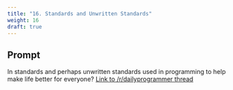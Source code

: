 ```yaml
---
title: "16. Standards and Unwritten Standards"
weight: 16
draft: true
---
```


## Prompt

In standards and perhaps unwritten standards used in programming to help make life better for everyone? [Link to /r/dailyprogrammer thread](https://www.reddit.com/r/dailyprogrammer/comments/2lvboj/weekly_16_standards_and_unwritten_standards/)
